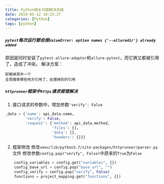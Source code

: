 ```yaml
---
title: Python相关问题解决总结
date: 2019-05-12 18:25:27
categories: [Python]
tags: [python]
---
```


##### `pytest`每次运行都会报`ValueError: option names {'--alluredir'} already added`
原因是同时安装了`pytest-allure-adaptor`和`allure-pytest`，而它俩又都被引用了，造成了冲突。
解决方案：

	卸载掉其中一个
	全局搜索哪些地方引用了，处理掉别的引用

##### `httprunner`框架中`https`请求报错解决
1. 接口请求的参数中，增加参数`'verify': False`
```python
_data = {'name': api_data.name,
         'verify': False,
         'request': {'method': api_data.method,
                     'files': {},
                     'data': {},
                     'headers': {}}}
```
2. 框架修改
修改`venv/lib/python3.7/site-packages/httprunner/parser.py`文件
修改参数`config.pop("verify", False)`中原来的`True`为`False`
```python
    config_variables = config.get("variables", {})
    config_base_url = config.pop("base_url", "")
    config_verify = config.pop("verify", False)
    functions = project_mapping.get("functions", {})
```